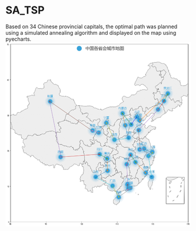 # SA_TSP
Based on 34 Chinese provincial capitals, the optimal path was planned using a simulated annealing algorithm and displayed on the map using pyecharts.
![image](show.png)
